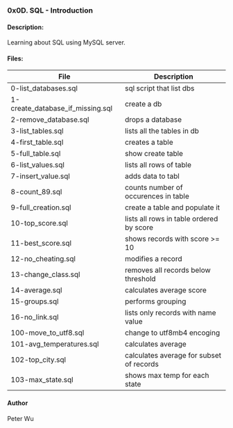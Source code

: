 ### 0x0D. SQL - Introduction


#### Description:
Learning about SQL using MySQL server.

#### Files:
File|Description
---|---
0-list\_databases.sql | sql script that list dbs
1-create\_database\_if\_missing.sql | create a db
2-remove\_database.sql | drops a database
3-list\_tables.sql | lists all the tables in db
4-first\_table.sql | creates a table
5-full\_table.sql | show create table
6-list\_values.sql | lists all rows of table
7-insert\_value.sql | adds data to tabl
8-count\_89.sql | counts number of occurences in table
9-full\_creation.sql | create a table and populate it
10-top\_score.sql | lists all rows in table ordered by score
11-best\_score.sql | shows records with score >= 10
12-no\_cheating.sql | modifies a record
13-change\_class.sql | removes all records below threshold
14-average.sql | calculates average score
15-groups.sql | performs grouping
16-no\_link.sql | lists only records with name value
100-move\_to\_utf8.sql | change to utf8mb4 encoging
101-avg\_temperatures.sql | calculates average 
102-top\_city.sql | calculates average for subset of records
103-max\_state.sql | shows max temp for each state

#### Author
Peter Wu

